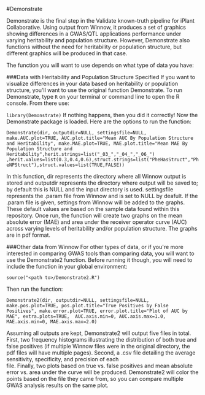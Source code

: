 #Demonstrate

Demonstrate is the final step in the Validate known-truth pipeline for iPlant Collaborative. 
Using output from Winnow, it produces a set of graphics showing differences in a GWAS/QTL applications performance under varying heritability and population structure. However,
Demonstrate also functions without the need for heritability or population structure, but different graphics will be produced in that case.

The function you will want to use depends on what type of data you have:

###Data with Heritability and Population Structure Specified 
If you want to visualize differences in your data based on heritability or population structure, you'll want to use the
original function Demonstrate. To run Demonstrate, type `R` on your terminal or command line to open the R console. From there use:

`library(Demonstrate)`
If nothing happens, then you did it correctly! Now the Demonstrate package is loaded. Here are the options to run the function:

`Demonstrate(dir, outputdir=NULL, settingsfile=NULL, make.AUC.plot=TRUE, AUC.plot.title="Mean AUC By Population Structure and Heritability",
	make.MAE.plot=TRUE, MAE.plot.title="Mean MAE By Population Structure and Heritability",herit.strings=list("_03_","_04_","_06_")
	,herit.values=list(0.3,0.4,0.6),struct.strings=list("PheHasStruct","PheNPStruct"),struct.values=list(TRUE,FALSE))`
	
In this function, dir represents the directory where all Winnow output is stored and outputdir represents the directory where output will be saved to; by default this is NULL and the input directory is used. settingsfile represents the .param file from Winnow and is set to NULL by deafult. If the .param file is given, settings from Winnow will be added to the graphs. These default values are based on the sample data found within this repository. Once run, the function will create two graphs
on the mean absolute error (MAE) and area under the receiver operator curve (AUC) across varying levels of heritability and/or population structure.
The graphs are in pdf format.

###Other data from Winnow
For other types of data, or if you're more interested in comparing GWAS tools than comparing data, you will want to use the Demonstrate2 function. 
Before running it though, you will need to include the function in your global environment:

`source("<path to>/Demonstrate2.R")`

Then run the function:

`Demonstrate2(dir, outputdir=NULL, settingsfile=NULL, make.pos.plot=TRUE, pos.plot.title="True Positives by False Positives",
                       make.error.plot=TRUE, error.plot.title="Plot of AUC by MAE", extra.plots=TRUE, 
                       AUC.axis.min=0, AUC.axis.max=1.0, MAE.axis.min=0, MAE.axis.max=2.0)`

Assuming all outputs are kept, Demonstrate2 will output five files in total. First, two frequency histograms illustrating the distribution of both true and false positives 
(if multiple Winnow files were in the original directory, the pdf files will have multiple pages). Second, a .csv file detailing the average sensitivity, specificity, and precision of each  
file. Finally, two plots based on true vs. false positives and mean absolute error vs. area under the curve will be produced. Demonstrate2 will color the points based on the file they came from, so you
can compare multiple GWAS analysis results on the same plot.
